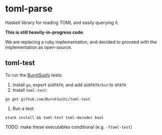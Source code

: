 # toml-parse
Haskell library for reading TOML and easily querying it. 

**This is still heavily-in-progress code**. 

We are replacing a ruby implementation, and decided to proceed with the implementation as open-source. 

## toml-test

To run the [BurntSushi][] tests:

1. Install `go`, export `$GOPATH`, and add `$GOPATH/bin` to `$PATH`
1. Install `toml-test`:

  ```
  go get github.com/BurntSushi/toml-test
  ```

1. Run a test:

  ```
  stack install && toml-test toml-decoder bool
  ```

TODO: make these executables conditional (e.g. `-ftoml-test`)

[BurntSushi]: https://github.com/BurntSushi/toml-test
